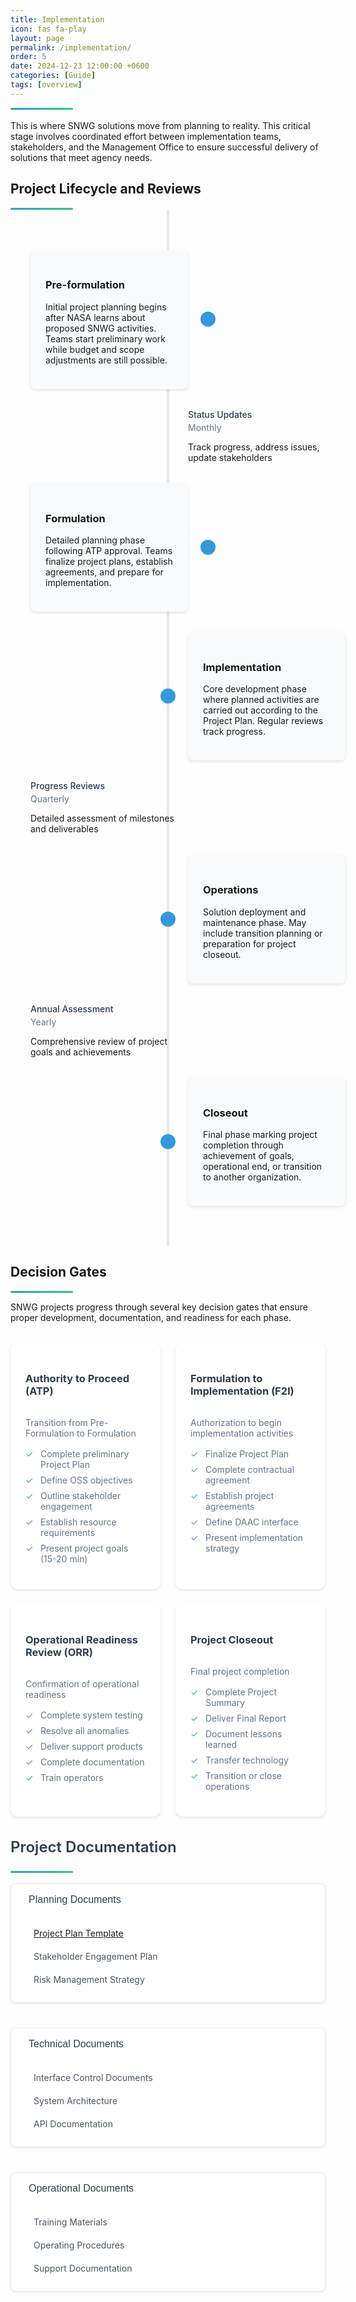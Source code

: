 ```yaml
---
title: Implementation
icon: fas fa-play
layout: page
permalink: /implementation/
order: 5
date: 2024-12-23 12:00:00 +0600  
categories: [Guide]  
tags: [overview]  
---
```


<div class="header-line"></div>
<br>
This is where SNWG solutions move from planning to reality. This critical stage involves coordinated effort between implementation teams, stakeholders, and the Management Office to ensure successful delivery of solutions that meet agency needs.

## Project Lifecycle and Reviews
<div class="header-line"></div>

<!--Timeline-->
<div class="timeline">
    <!-- PreFormulation -->
    <div class="timeline-item">
        <div class="timeline-dot"></div>
        <div class="timeline-content">
            <h3>Pre-formulation</h3>
            <p>Initial project planning begins after NASA learns about proposed SNWG activities. Teams start preliminary work while budget and scope adjustments are still possible.</p>
        </div>
    </div >
    <!-- Monthly Update-->
    <div class="timeline-item">
        <div class="review-title">Status Updates</div>
        <div class="review-freq">Monthly</div>
            <p>Track progress, address issues, update stakeholders</p>
    </div> 
    <!-- Formulation -->
    <div class="timeline-item">
        <div class="timeline-dot"></div>
        <div class="timeline-content">
            <h3>Formulation</h3>
            <p>Detailed planning phase following ATP approval. Teams finalize project plans, establish agreements, and prepare for implementation.</p>
        </div>
    </div>
    <!-- Implementation -->
    <div class="timeline-item">
        <div class="timeline-dot"></div>
        <div class="timeline-content">
            <h3>Implementation</h3>
            <p>Core development phase where planned activities are carried out according to the Project Plan. Regular reviews track progress.</p>
        </div>
    </div> 
    <!-- Quarterly Review -->
    <div class="timeline-item">
        <div class="review-title">Progress Reviews</div>
        <div class="review-freq">Quarterly</div>
            <p>Detailed assessment of milestones and deliverables</p>
    </div> 
    <!-- Operations -->
    <div class="timeline-item">
        <div class="timeline-dot"></div>
        <div class="timeline-content">
            <h3>Operations</h3>
            <p>Solution deployment and maintenance phase. May include transition planning or preparation for project closeout.</p>
        </div>
    </div>
    <!-- Annual Review -->
    <div class="timeline-item">
        <div class="review-title">Annual Assessment</div>
        <div class="review-freq">Yearly</div>
        <p>Comprehensive review of project goals and achievements</p>
    </div> 
    <!-- Closeout -->
    <div class="timeline-item">
        <div class="timeline-dot"></div>
        <div class="timeline-content">
            <h3>Closeout</h3>
            <p>Final phase marking project completion through achievement of goals, operational end, or transition to another organization.</p>
        </div>
    </div>
    <!-- End All-->
</div>

## Decision Gates
<div class="header-line"></div>

SNWG projects progress through several key decision gates that ensure proper development, documentation, and readiness for each phase.

<div class="decision-gates">
  <div class="gate-card">
    <div class="gate-header">
      <h3>Authority to Proceed (ATP)</h3>
    </div>
    <div class="gate-content">
      <p>Transition from Pre-Formulation to Formulation</p>
      <ul class="checklist">
        <li>Complete preliminary Project Plan</li>
        <li>Define OSS objectives</li>
        <li>Outline stakeholder engagement</li>
        <li>Establish resource requirements</li>
        <li>Present project goals (15-20 min)</li>
      </ul>
    </div>
  </div>

  <div class="gate-card">
    <div class="gate-header">
      <h3>Formulation to Implementation (F2I)</h3>
    </div>
    <div class="gate-content">
      <p>Authorization to begin implementation activities</p>
      <ul class="checklist">
        <li>Finalize Project Plan</li>
        <li>Complete contractual agreement</li>
        <li>Establish project agreements</li>
        <li>Define DAAC interface</li>
        <li>Present implementation strategy</li>
      </ul>
    </div>
  </div>

  <div class="gate-card">
    <div class="gate-header">
      <h3>Operational Readiness Review (ORR)</h3>
    </div>
    <div class="gate-content">
      <p>Confirmation of operational readiness</p>
      <ul class="checklist">
        <li>Complete system testing</li>
        <li>Resolve all anomalies</li>
        <li>Deliver support products</li>
        <li>Complete documentation</li>
        <li>Train operators</li>
      </ul>
    </div>
  </div>

  <div class="gate-card">
    <div class="gate-header">
      <h3>Project Closeout</h3>
    </div>
    <div class="gate-content">
      <p>Final project completion</p>
      <ul class="checklist">
        <li>Complete Project Summary</li>
        <li>Deliver Final Report</li>
        <li>Document lessons learned</li>
        <li>Transfer technology</li>
        <li>Transition or close operations</li>
      </ul>
    </div>
  </div>
</div>

<style>
/* Timeline styles */
.timeline-container {
  margin: 2rem 0;
  padding: 1rem;
}

.timeline {
  position: relative;
  max-width: 1200px;
  margin: 0 auto;
  padding: 2rem 0;
}

.timeline::before {
  content: '';
  position: absolute;
  width: 4px;
  background: var(--timeline-line-color, #e5e7eb);
  top: 0;
  bottom: 0;
  left: 50%;
  transform: translateX(-50%);
}

.timeline-item {
  position: relative;
  margin: 2rem 0;
  width: 50%;
  padding: 0 2rem;
}

.timeline-item:nth-child(odd) {
  left: 0;
}

.timeline-item:nth-child(even) {
  left: 50%;
}

.timeline-dot {
  position: absolute;
  width: 1.5rem;
  height: 1.5rem;
  background: var(--timeline-dot-color, #3498db);
  border-radius: 50%;
  right: -0.75rem;
  top: 50%;
  transform: translateY(-50%);
}

.timeline-item:nth-child(even) .timeline-dot {
  left: -0.75rem;
}

.timeline-content {
  padding: 1.5rem;
  background: var(--timeline-content-bg, #f8fafc);
  border-radius: 0.5rem;
  box-shadow: 0 2px 4px rgba(0,0,0,0.1);
}

/* Decision Gates styles */
.decision-gates {
  display: grid;
  grid-template-columns: repeat(2, 1fr);
  gap: 1.5rem;
  margin: 2rem 0;
}

@media (max-width: 768px) {
  .decision-gates {
    grid-template-columns: 1fr;
  }
}

.gate-card {
  background: var(--gate-card-bg, white);
  border-radius: 0.75rem;
  box-shadow: 0 2px 4px rgba(0,0,0,0.1);
  padding: 1.5rem;
  transition: transform 0.2s ease;
}

.gate-card:hover {
  transform: translateY(-2px);
}

.gate-header {
  display: flex;
  align-items: center;
  gap: 1rem;
  margin-bottom: 1rem;
  color: var(--gate-header-color, #2c3e50);
}

.gate-content {
  color: var(--gate-content-color, #64748b);
}

.checklist {
  list-style: none;
  padding: 0;
  margin: 1rem 0;
}

.checklist li {
  display: flex;
  align-items: flex-start;
  gap: 0.5rem;
  margin-bottom: 0.5rem;
  padding-left: 1.5rem;
  position: relative;
}

.checklist li::before {
  content: '✓';
  position: absolute;
  left: 0;
  color: var(--check-color, #3498db);
}

/* Dark mode support */
[data-theme="dark"] {
  --timeline-line-color: #2d3748;
  --timeline-dot-color: #60a5fa;
  --timeline-content-bg: #1a202c;
  --gate-card-bg: #1a202c;
  --gate-header-color: #e2e8f0;
  --gate-content-color: #a0aec0;
  --check-color: #60a5fa;
}

/* Responsive adjustments */
@media (max-width: 768px) {
  .timeline::before {
    left: 1rem;
  }
  
  .timeline-item {
    width: 100%;
    left: 0 !important;
    padding-left: 3rem;
  }
  
  .timeline-dot {
    left: 0.25rem !important;
  }
}

/* Common styles */
.section-container {
  margin: 2rem 0;
}

/* Co-Design Process Flow */
.flow-diagram {
  display: flex;
  flex-wrap: nowrap;
  padding: 1rem 0;
  margin: 1rem 0;
  gap: 1rem;
}

.flow-step {
  min-width: 200px;
  padding: 1rem;
  background: var(--flow-bg, #f8fafc);
  border-left: 4px solid var(--flow-accent, #3498db);
  position: relative;
}

.flow-step::after {
  content: '→';
  position: absolute;
  right: -1rem;
  top: 50%;
  transform: translateY(-50%);
  color: var(--flow-accent, #3498db);
  font-size: 1.5rem;
}

.flow-step:last-child::after {
  display: none;
}

/* Open Source Requirements Tabs */
.requirements-tabs {
  border: 1px solid var(--border-color, #e5e7eb);
  border-radius: 0.5rem;
  overflow: hidden;
}

.tab-header {
  display: flex;
  border-bottom: 1px solid var(--border-color, #e5e7eb);
}

.tab-button {
  padding: 1rem;
  border: none;
  background: none;
  cursor: pointer;
  flex: 1;
  font-weight: 500;
}

.tab-button.active {
  background: var(--tab-active-bg, #3498db);
  color: white;
}

.tab-content {
  padding: 1.5rem;
}

/* Documentation Tree */
.doc-tree {
  margin: 1rem 0;
  padding-left: 1rem;
}

.doc-category {
  margin-bottom: 1.5rem;
}

.doc-category h4 {
  color: var(--heading-color, #2c3e50);
  margin-bottom: 0.5rem;
  display: flex;
  align-items: center;
  gap: 0.5rem;
}

.doc-category h4::before {
  content: '📁';
}

.doc-list {
  margin-left: 1.5rem;
  list-style: none;
}

.doc-list li {
  margin: 0.5rem 0;
  padding-left: 1.5rem;
  position: relative;
}

.doc-list li::before {
  content: '📄';
  position: absolute;
  left: 0;
}

/* Review Timeline */
.review-timeline {
  position: relative;
  padding-left: 2rem;
  margin: 1rem 0;
}

.review-timeline::before {
  content: '';
  position: absolute;
  left: 0;
  top: 0;
  bottom: 0;
  width: 2px;
  background: var(--timeline-line, #e5e7eb);
}

.review-item {
  position: relative;
  margin-bottom: 1.5rem;
  padding-bottom: 1rem;
}

.review-item::before {
  content: '';
  position: absolute;
  width: 1rem;
  height: 1rem;
  border-radius: 50%;
  background: var(--timeline-dot, #3498db);
  left: -2.5rem;
  top: 0.25rem;
}

.review-title {
  font-weight: 500;
  color: var(--heading-color, #2c3e50);
  margin-bottom: 0.25rem;
}

.review-freq {
  font-size: 0.875rem;
  color: var(--text-muted, #64748b);
}

/* Dark mode support */
[data-theme="dark"] {
  --flow-bg: #1a202c;
  --flow-accent: #60a5fa;
  --border-color: #2d3748;
  --tab-active-bg: #60a5fa;
  --heading-color: #e2e8f0;
  --timeline-line: #2d3748;
  --timeline-dot: #60a5fa;
  --text-muted: #a0aec0;
}
</style>

<div class="documentation-container">
  <h2 class="doc-title">Project Documentation</h2>
  <div class="header-line"></div>
  <br>
  
  <div class="doc-section">
    <div class="doc-category">
      <button class="doc-toggle active" onclick="toggleSection(this)">
        <i class="fas fa-folder"></i>
        <span>Planning Documents</span>
        <i class="fas fa-chevron-down"></i>
      </button>
      <div class="doc-content show">
        <div class="doc-item">
          <i class="fas fa-file-alt"></i>
          <span><a href="https://docs.google.com/document/d/1hfbKXOta7htTs1RDtvpAXxBwu6QxuqnndGXOMkyM-UQ/edit?usp=drive_link">Project Plan Template</a></span>
        </div>
        <div class="doc-item">
          <i class="fas fa-file-alt"></i>
          <span>Stakeholder Engagement Plan</span>
        </div>
        <div class="doc-item">
          <i class="fas fa-file-alt"></i>
          <span>Risk Management Strategy</span>
        </div>
      </div>
    </div>
    <div class="doc-category">
      <button class="doc-toggle active" onclick="toggleSection(this)">
        <i class="fas fa-folder"></i>
        <span>Technical Documents</span>
        <i class="fas fa-chevron-down"></i>
      </button>
      <div class="doc-content show">
        <div class="doc-item">
          <i class="fas fa-file-alt"></i>
          <span>Interface Control Documents</span>
        </div>
        <div class="doc-item">
          <i class="fas fa-file-alt"></i>
          <span>System Architecture</span>
        </div>
        <div class="doc-item">
          <i class="fas fa-file-alt"></i>
          <span>API Documentation</span>
        </div>
      </div>
    </div>
    <div class="doc-category">
      <button class="doc-toggle active" onclick="toggleSection(this)">
        <i class="fas fa-folder"></i>
        <span>Operational Documents</span>
        <i class="fas fa-chevron-down"></i>
      </button>
      <div class="doc-content show">
        <div class="doc-item">
          <i class="fas fa-file-alt"></i>
          <span>Training Materials</span>
        </div>
        <div class="doc-item">
          <i class="fas fa-file-alt"></i>
          <span>Operating Procedures</span>
        </div>
        <div class="doc-item">
          <i class="fas fa-file-alt"></i>
          <span>Support Documentation</span>
        </div>
      </div>
    </div>
  </div>
</div>

<style>
.documentation-container {
  max-width: 800px;
  margin: 2rem auto;
  font-family: -apple-system, BlinkMacSystemFont, "Segoe UI", Roboto, sans-serif;
}

.doc-title {
  color: #2c3e50;
  font-size: 1.5rem;
  font-weight: 600;
  margin-bottom: 1.5rem;
}

.doc-section {
  display: flex;
  flex-direction: column;
  gap: 1rem;
}

.doc-category {
  background: white;
  border: 1px solid #e5e7eb;
  border-radius: 0.5rem;
  overflow: hidden;
  box-shadow: 0 1px 3px rgba(0, 0, 0, 0.1);
}

.doc-toggle {
  width: 100%;
  display: flex;
  align-items: center;
  padding: 1rem;
  background: white;
  border: none;
  cursor: pointer;
  font-size: 1rem;
  color: #2c3e50;
  transition: background-color 0.2s;
}

.doc-toggle:hover {
  background-color: #f8fafc;
}

.doc-toggle i {
  margin-right: 0.75rem;
  color: #4682B4;
}

.doc-toggle .fa-chevron-down {
  margin-left: auto;
  transition: transform 0.2s;
}

.doc-toggle:not(.active) .fa-chevron-down {
  transform: rotate(-90deg);
}

.doc-content {
  display: none;
  padding: 0.5rem 1rem 1rem;
  background-color: white;
}

.doc-content.show {
  display: block;
}

.doc-item {
  display: flex;
  align-items: center;
  padding: 0.5rem;
  margin: 0.25rem 0;
  border-radius: 0.25rem;
  transition: background-color 0.2s;
}

.doc-item:hover {
  background-color: #f8fafc;
}

.doc-item i {
  margin-right: 0.75rem;
  color: #94a3b8;
  font-size: 0.875rem;
}

.doc-item span {
  color: #4b5563;
  font-size: 0.875rem;
}

@media (max-width: 640px) {
  .documentation-container {
    margin: 1rem;
  }
  
  .doc-toggle {
    padding: 0.75rem;
  }
}

.header-line {
    height: 3px;
    background: linear-gradient(to right, #3498db, #2ecc71);
    margin-top: 0.5rem;
    border-radius: 2px;
    width: 100px;
}
</style>

<script>
function toggleSection(button) {
  button.classList.toggle('active');
  const content = button.nextElementSibling;
  content.classList.toggle('show');
}
</script>

